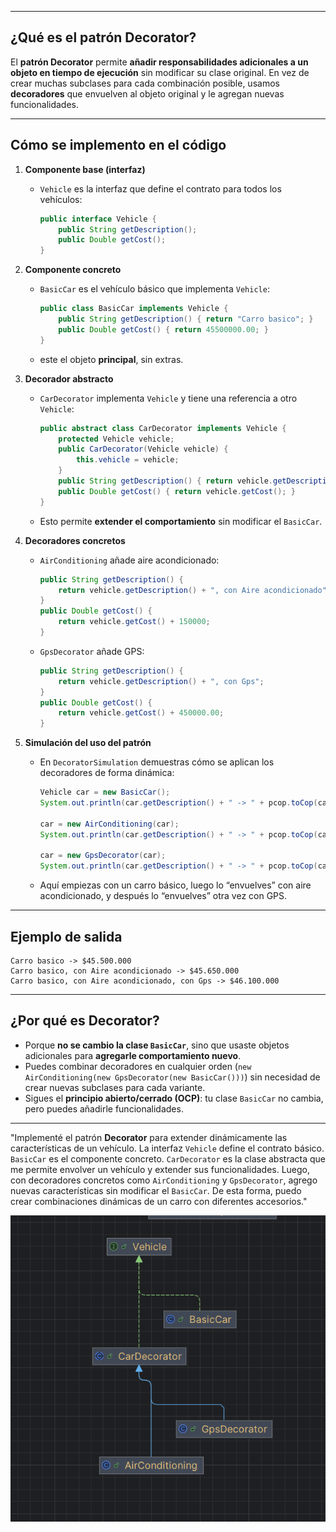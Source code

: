 
---

##  ¿Qué es el patrón Decorator?

El **patrón Decorator** permite **añadir responsabilidades adicionales a un objeto en tiempo de ejecución** sin modificar su clase original.
En vez de crear muchas subclases para cada combinación posible, usamos **decoradores** que envuelven al objeto original y le agregan nuevas funcionalidades.

---

##  Cómo se implemento en el código

1. **Componente base (interfaz)**

    * `Vehicle` es la interfaz que define el contrato para todos los vehículos:

      ```java
      public interface Vehicle {
          public String getDescription();
          public Double getCost();
      }
      ```

2. **Componente concreto**

    * `BasicCar` es el vehículo básico que implementa `Vehicle`:

      ```java
      public class BasicCar implements Vehicle {
          public String getDescription() { return "Carro basico"; }
          public Double getCost() { return 45500000.00; }
      }
      ```
    * este  el objeto **principal**, sin extras.

3. **Decorador abstracto**

    * `CarDecorator` implementa `Vehicle` y tiene una referencia a otro `Vehicle`:

      ```java
      public abstract class CarDecorator implements Vehicle {
          protected Vehicle vehicle;
          public CarDecorator(Vehicle vehicle) {
              this.vehicle = vehicle;
          }
          public String getDescription() { return vehicle.getDescription(); }
          public Double getCost() { return vehicle.getCost(); }
      }
      ```
    * Esto permite **extender el comportamiento** sin modificar el `BasicCar`.

4. **Decoradores concretos**

    * `AirConditioning` añade aire acondicionado:

      ```java
      public String getDescription() {
          return vehicle.getDescription() + ", con Aire acondicionado";
      }
      public Double getCost() {
          return vehicle.getCost() + 150000;
      }
      ```
    * `GpsDecorator` añade GPS:

      ```java
      public String getDescription() {
          return vehicle.getDescription() + ", con Gps";
      }
      public Double getCost() {
          return vehicle.getCost() + 450000.00;
      }
      ```

5. **Simulación del uso del patrón**

    * En `DecoratorSimulation` demuestras cómo se aplican los decoradores de forma dinámica:

      ```java
      Vehicle car = new BasicCar();
      System.out.println(car.getDescription() + " -> " + pcop.toCop(car.getCost()));
 
      car = new AirConditioning(car);
      System.out.println(car.getDescription() + " -> " + pcop.toCop(car.getCost()));
 
      car = new GpsDecorator(car);
      System.out.println(car.getDescription() + " -> " + pcop.toCop(car.getCost()));
      ```
    * Aquí empiezas con un carro básico, luego lo “envuelves” con aire acondicionado, y después lo “envuelves” otra vez con GPS.

---

##  Ejemplo de salida

```
Carro basico -> $45.500.000
Carro basico, con Aire acondicionado -> $45.650.000
Carro basico, con Aire acondicionado, con Gps -> $46.100.000
```

---

##  ¿Por qué es Decorator?

* Porque **no se cambio  la clase `BasicCar`**, sino que usaste objetos adicionales para **agregarle comportamiento nuevo**.
* Puedes combinar decoradores en cualquier orden (`new AirConditioning(new GpsDecorator(new BasicCar()))`) sin necesidad de crear nuevas subclases para cada variante.
* Sigues el **principio abierto/cerrado (OCP)**: tu clase `BasicCar` no cambia, pero puedes añadirle funcionalidades.

---

 
"Implementé el patrón **Decorator** para extender dinámicamente las características de un vehículo.
La interfaz `Vehicle` define el contrato básico.
`BasicCar` es el componente concreto.
`CarDecorator` es la clase abstracta que me permite envolver un vehículo y extender sus funcionalidades.
Luego, con decoradores concretos como `AirConditioning` y `GpsDecorator`, agrego nuevas características sin modificar el `BasicCar`.
De esta forma, puedo crear combinaciones dinámicas de un carro con diferentes accesorios."


![img.png](img.png)